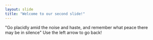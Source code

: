 ```yaml
---
layout: slide
title: "Welcome to our second slide!"
---
```

"Go placidly amid the noise and haste, and remember what peace there may be in silence"
Use the left arrow to go back!
